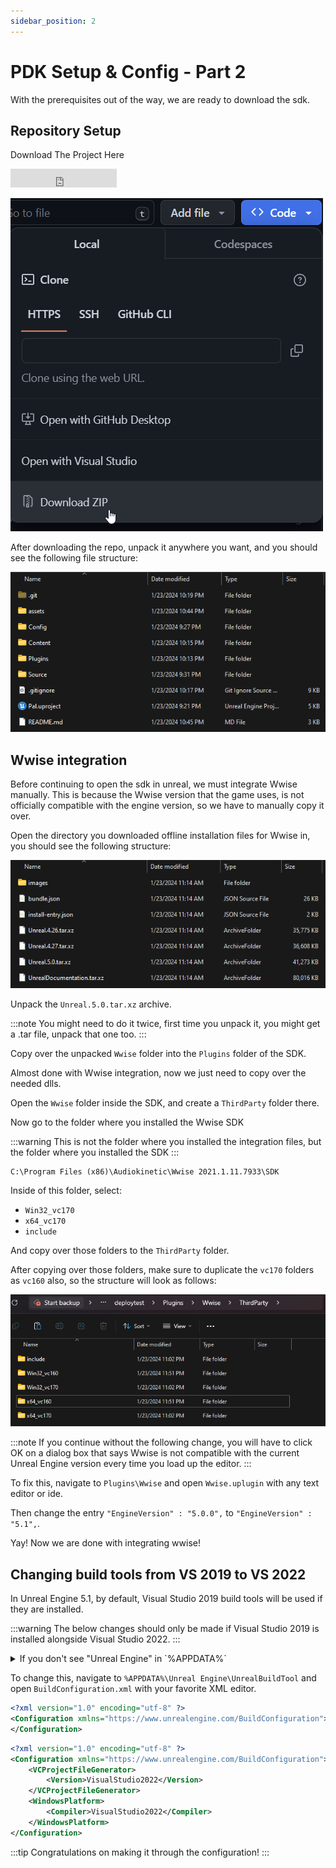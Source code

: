 ```yaml
---
sidebar_position: 2
---
```


# PDK Setup & Config - Part 2

With the prerequisites out of the way, we are ready to download the sdk.

## Repository Setup

Download The Project Here
<iframe src="https://ghbtns.com/github-btn.html?user=localcc&repo=PalworldModdingKit&type=star&size=large&text=false" frameborder="0" scrolling="0" width="170" height="30" title="GitHub"></iframe> 

![Download ZIP](./assets/DownloadZip.png)

After downloading the repo, unpack it anywhere you want, and you should see the following file structure:

![Repo Structure](./assets/RepoStructure.png)

## Wwise integration

Before continuing to open the sdk in unreal, we must integrate Wwise manually. This is because the Wwise version that the game uses, is not officially compatible with the engine version, so we have to manually copy it over.

Open the directory you downloaded offline installation files for Wwise in, you should see the following structure:

![Offline installation files structure](./assets/WwiseOfflineIntegrationStructure.png)

Unpack the `Unreal.5.0.tar.xz` archive.

:::note
You might need to do it twice, first time you unpack it, you might get a .tar file, unpack that one too.
:::

Copy over the unpacked `Wwise` folder into the `Plugins` folder of the SDK.

Almost done with Wwise integration, now we just need to copy over the needed dlls.

Open the `Wwise` folder inside the SDK, and create a `ThirdParty` folder there.

Now go to the folder where you installed the Wwise SDK

:::warning
This is not the folder where you installed the integration files, but the folder where you installed the SDK
:::

```text title="Default Wwise SDK Path"
C:\Program Files (x86)\Audiokinetic\Wwise 2021.1.11.7933\SDK
```

Inside of this folder, select:

* `Win32_vc170`
* `x64_vc170`
* `include`

And copy over those folders to the `ThirdParty` folder.

After copying over those folders, make sure to duplicate the `vc170` folders as `vc160` also, so the structure will look as follows:

![VC160 Copies](./assets/Vc160Incident.png)

:::note
If you continue without the following change, you will have to click OK on a dialog box that says Wwise is not compatible with the current Unreal Engine version every time you load up the editor.
:::

To fix this, navigate to `Plugins\Wwise` and open `Wwise.uplugin` with any text editor or ide. 

Then change the entry `"EngineVersion" : "5.0.0",` to `"EngineVersion" : "5.1",`.

Yay! Now we are done with integrating wwise!

## Changing build tools from VS 2019 to VS 2022
In Unreal Engine 5.1, by default, Visual Studio 2019 build tools will be used if they are installed.

:::warning
The below changes should only be made if Visual Studio 2019 is installed alongside Visual Studio 2022.
:::

<details>
    <summary>If you don't see "Unreal Engine" in `%APPDATA%`</summary>
    <div>
        If you don't see "Unreal Engine" in `%APPDATA%` that means you haven't launched Unreal Engine before<br/>
        Go to `Epic Games Launcher -> Unreal Engine -> Library 0 >` Click "Launch" on the Unreal Engine version that you've downloaded (5.1.x).<br/>
        ![UnrealEditorLaunchFirst](./assets/LaunchUnrealEditor.png)<br/>
        Let it load until you see the creation of a new project screen then close it and continue with the guide.<br/>
    </div>
</details>

To change this, navigate to `%APPDATA%\Unreal Engine\UnrealBuildTool` and open `BuildConfiguration.xml` with your favorite XML editor.


```xml title="Initial Configuration"
<?xml version="1.0" encoding="utf-8" ?>
<Configuration xmlns="https://www.unrealengine.com/BuildConfiguration">
</Configuration>
```


```xml title="Updated it to look like so:"
<?xml version="1.0" encoding="utf-8" ?>
<Configuration xmlns="https://www.unrealengine.com/BuildConfiguration">
    <VCProjectFileGenerator>
        <Version>VisualStudio2022</Version>
    </VCProjectFileGenerator>
    <WindowsPlatform>
        <Compiler>VisualStudio2022</Compiler>
    </WindowsPlatform>
</Configuration>
```

:::tip
Congratulations on making it through the configuration!
:::

